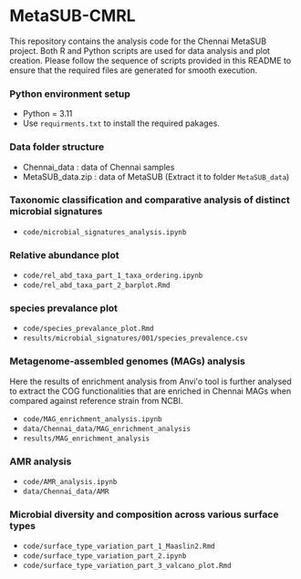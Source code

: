 # MetaSUB-CMRL
This repository contains the analysis code for the Chennai MetaSUB project. Both R and Python scripts are used for data analysis and plot creation. Please follow the sequence of scripts provided in this README to ensure that the required files are generated for smooth execution.

### Python environment setup
- Python = 3.11
- Use `requirments.txt` to install the required pakages. 
### Data folder structure
- Chennai_data : data of Chennai samples 
- MetaSUB_data.zip : data of MetaSUB (Extract it to folder `MetaSUB_data`)

### Taxonomic classification and comparative analysis of distinct microbial signatures
- `code/microbial_signatures_analysis.ipynb`

### Relative abundance plot
- `code/rel_abd_taxa_part_1_taxa_ordering.ipynb`
- `code/rel_abd_taxa_part_2_barplot.Rmd`

### species prevalance plot
- `code/species_prevalance_plot.Rmd`
- `results/microbial_signatures/001/species_prevalence.csv`

### Metagenome-assembled genomes (MAGs) analysis
Here the results of enrichment analysis from Anvi'o tool is further analysed to extract the COG functionalities that are enriched in Chennai MAGs when compared against reference strain from NCBI.
- `code/MAG_enrichment_analysis.ipynb`
- `data/Chennai_data/MAG_enrichment_analysis`
- `results/MAG_enrichment_analysis`
 


### AMR analysis
- `code/AMR_analysis.ipynb`
- `data/Chennai_data/AMR`

### Microbial diversity and composition across various surface types
- `code/surface_type_variation_part_1_Maaslin2.Rmd`
- `code/surface_type_variation_part_2.ipynb`
- `code/surface_type_variation_part_3_valcano_plot.Rmd`


